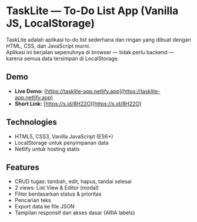 # TaskLite — To-Do List App (Vanilla JS, LocalStorage)

TaskLite adalah aplikasi to-do list sederhana dan ringan yang dibuat dengan HTML, CSS, dan JavaScript murni.  
Aplikasi ini berjalan sepenuhnya di browser — tidak perlu backend — karena semua data tersimpan di LocalStorage.

## Demo
- **Live Demo:** [https://tasklite-app.netlify.app](https://tasklite-app.netlify.app)  
- **Short Link:** [https://s.id/8H22O](https://s.id/8H22O)

## Technologies
- HTML5, CSS3, Vanilla JavaScript (ES6+)  
- LocalStorage untuk penyimpanan data  
- Netlify untuk hosting statis

## Features
- CRUD tugas: tambah, edit, hapus, tandai selesai  
- 2 views: List View & Editor (modal)  
- Filter berdasarkan status & prioritas  
- Pencarian teks  
- Export data ke file JSON  
- Tampilan responsif dan akses dasar (ARIA labels)

